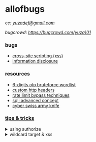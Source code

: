 # allofbugs

*cc: yuzadef@gmail.com*

*bugcrowd: https://bugcrowd.com/yuza101*

### bugs
- [cross-site scripting (xss)](https://github.com/yuzadef/allofbugs/blob/main/bugs/xss.md)
- [information disclosure](https://github.com/yuzadef/allofbugs/blob/main/bugs/information-disclosure.md)

### resources
- [6-digits otp bruteforce wordlist](https://raw.githubusercontent.com/indahud/otp-wordlist/master/6_digit_mix.txt)
- [custom http headers](https://gist.githubusercontent.com/kaimi-/6b3c99538dce9e3d29ad647b325007c1/raw/921b0dd64e01c31106ece6087a3582e2d6fc6bc2/gistfile1.txt)
- [rate limit bypass techniques](https://medium.com/@raxomara/bypassing-rate-limits-all-known-techniques-25891bb5ca59)
- [sqli advanced concept](https://johnermac.github.io/notes/ewptx/sqli/)
- [cyber swiss army knife](https://gchq.github.io/CyberChef/)

### [tips & tricks](https://github.com/yuzadef/allofbugs/blob/main/tips%26tricks.md)
<details>
  <summary>using authorize</summary>
  
1. configuration tab, add lower privilege users cookie in the temporary header section.
  
2. interceptions filters, add in-scope items only.
  
3. browse the app using higher privilege user.

4. check for bypassed!
  
5. verify manually.
</details>

<details>
  <summary>wildcard target & xss</summary>

1. subfinder -dL domain.txt -o sub1.txt

2. cat domain.txt | assetfinder --subs-only | tee -a sub2.txt

3. cat sub1.txt sub2.txt > subdomains.txt

4. cat subdomains.txt | anew >> final_subs.txt

5. cat final_subs.txt | httpx -o alive_subs.txt

6. cat alive_subs.txt | waybackurls >> urls1.txt

7. cat alive_subs.txt | gau >> urls2.txt

8. katana -list alive_subs.txt -o urls3.txt

9. cat urls1.txt urls2.txt urls3.txt >> all_urls.txt

10. cat all_urls.txt | uro >> final_urls.txt

11. cat final_urls.txt | gf xss >> xss.txt

12. cat xss.txt | kxss
</details>
